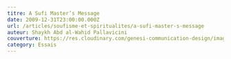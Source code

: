 ```yaml
---
titre: A Sufi Master’s Message
date: 2009-12-31T23:00:00.000Z
url: /articles/soufisme-et-spiritualites/a-sufi-master-s-message
auteur: Shaykh Abd al-Wahid Pallavicini
couverture: https://res.cloudinary.com/genesi-communication-design/image/upload/v1604584954/ihei/couvertures/soufisme-et-spiritualites-2_d8vkug.jpg
category: Essais
---
```

